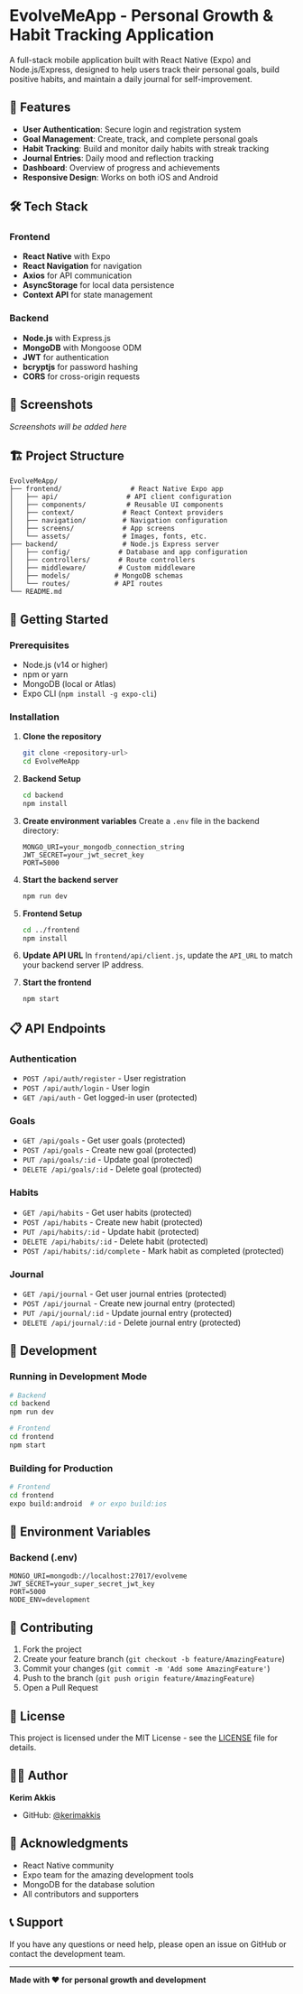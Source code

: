 # EvolveMeApp - Personal Growth & Habit Tracking Application

A full-stack mobile application built with React Native (Expo) and Node.js/Express, designed to help users track their personal goals, build positive habits, and maintain a daily journal for self-improvement.

## 🚀 Features

- **User Authentication**: Secure login and registration system
- **Goal Management**: Create, track, and complete personal goals
- **Habit Tracking**: Build and monitor daily habits with streak tracking
- **Journal Entries**: Daily mood and reflection tracking
- **Dashboard**: Overview of progress and achievements
- **Responsive Design**: Works on both iOS and Android

## 🛠 Tech Stack

### Frontend
- **React Native** with Expo
- **React Navigation** for navigation
- **Axios** for API communication
- **AsyncStorage** for local data persistence
- **Context API** for state management

### Backend
- **Node.js** with Express.js
- **MongoDB** with Mongoose ODM
- **JWT** for authentication
- **bcryptjs** for password hashing
- **CORS** for cross-origin requests

## 📱 Screenshots

*Screenshots will be added here*

## 🏗 Project Structure

```
EvolveMeApp/
├── frontend/                 # React Native Expo app
│   ├── api/                 # API client configuration
│   ├── components/          # Reusable UI components
│   ├── context/            # React Context providers
│   ├── navigation/         # Navigation configuration
│   ├── screens/            # App screens
│   └── assets/             # Images, fonts, etc.
├── backend/                # Node.js Express server
│   ├── config/            # Database and app configuration
│   ├── controllers/       # Route controllers
│   ├── middleware/        # Custom middleware
│   ├── models/           # MongoDB schemas
│   └── routes/           # API routes
└── README.md
```

## 🚀 Getting Started

### Prerequisites

- Node.js (v14 or higher)
- npm or yarn
- MongoDB (local or Atlas)
- Expo CLI (`npm install -g expo-cli`)

### Installation

1. **Clone the repository**
   ```bash
   git clone <repository-url>
   cd EvolveMeApp
   ```

2. **Backend Setup**
   ```bash
   cd backend
   npm install
   ```

3. **Create environment variables**
   Create a `.env` file in the backend directory:
   ```env
   MONGO_URI=your_mongodb_connection_string
   JWT_SECRET=your_jwt_secret_key
   PORT=5000
   ```

4. **Start the backend server**
   ```bash
   npm run dev
   ```

5. **Frontend Setup**
   ```bash
   cd ../frontend
   npm install
   ```

6. **Update API URL**
   In `frontend/api/client.js`, update the `API_URL` to match your backend server IP address.

7. **Start the frontend**
   ```bash
   npm start
   ```

## 📋 API Endpoints

### Authentication
- `POST /api/auth/register` - User registration
- `POST /api/auth/login` - User login
- `GET /api/auth` - Get logged-in user (protected)

### Goals
- `GET /api/goals` - Get user goals (protected)
- `POST /api/goals` - Create new goal (protected)
- `PUT /api/goals/:id` - Update goal (protected)
- `DELETE /api/goals/:id` - Delete goal (protected)

### Habits
- `GET /api/habits` - Get user habits (protected)
- `POST /api/habits` - Create new habit (protected)
- `PUT /api/habits/:id` - Update habit (protected)
- `DELETE /api/habits/:id` - Delete habit (protected)
- `POST /api/habits/:id/complete` - Mark habit as completed (protected)

### Journal
- `GET /api/journal` - Get user journal entries (protected)
- `POST /api/journal` - Create new journal entry (protected)
- `PUT /api/journal/:id` - Update journal entry (protected)
- `DELETE /api/journal/:id` - Delete journal entry (protected)

## 🔧 Development

### Running in Development Mode
```bash
# Backend
cd backend
npm run dev

# Frontend
cd frontend
npm start
```

### Building for Production
```bash
# Frontend
cd frontend
expo build:android  # or expo build:ios
```

## 📝 Environment Variables

### Backend (.env)
```env
MONGO_URI=mongodb://localhost:27017/evolveme
JWT_SECRET=your_super_secret_jwt_key
PORT=5000
NODE_ENV=development
```

## 🤝 Contributing

1. Fork the project
2. Create your feature branch (`git checkout -b feature/AmazingFeature`)
3. Commit your changes (`git commit -m 'Add some AmazingFeature'`)
4. Push to the branch (`git push origin feature/AmazingFeature`)
5. Open a Pull Request

## 📄 License

This project is licensed under the MIT License - see the [LICENSE](LICENSE) file for details.

## 👨‍💻 Author

**Kerim Akkis**
- GitHub: [@kerimakkis](https://github.com/kerimakkis)

## 🙏 Acknowledgments

- React Native community
- Expo team for the amazing development tools
- MongoDB for the database solution
- All contributors and supporters

## 📞 Support

If you have any questions or need help, please open an issue on GitHub or contact the development team.

---

**Made with ❤️ for personal growth and development** 